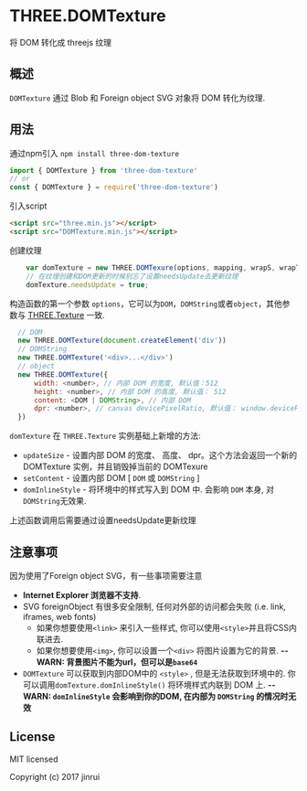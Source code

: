# THREE.DOMTexture
将 DOM 转化成 threejs 纹理
## 概述
```DOMTexture``` 通过 Blob 和 Foreign object SVG 对象将 DOM 转化为纹理.
## 用法
通过npm引入 ```npm install three-dom-texture```
```javascript
import { DOMTexture } from 'three-dom-texture'
// or
const { DOMTexture } = require('three-dom-texture')
```
引入script
```html
<script src="three.min.js"></script>
<script src="DOMTexture.min.js"></script>
```
创建纹理
```javascript
    var domTexture = new THREE.DOMTexure(options, mapping, wrapS, wrapT, magFilter, minFilter, format, type, anisotropy, encoding)
    // 在纹理创建和DOM更新的时候别忘了设置needsUpdate去更新纹理
    domTexture.needsUpdate = true;
```
构造函数的第一个参数 ```options```，它可以为```DOM```，```DOMString```或者```object```，其他参数与 [THREE.Texture](https://threejs.org/docs/index.html#api/textures/Texture) 一致.
```javascript
  // DOM
  new THREE.DOMTexture(document.createElement('div'))
  // DOMString
  new THREE.DOMTexture('<div>...</div>')
  // object
  new THREE.DOMTexture({
      width: <number>, // 内部 DOM 的宽度, 默认值：512
      height: <number>, // 内部 DOM 的高度, 默认值： 512
      content: <DOM | DOMString>, // 内部 DOM
      dpr: <number>, // canvas devicePixelRatio, 默认值： window.devicePixelRatio
  })
```

```domTexture``` 在 ```THREE.Texture``` 实例基础上新增的方法:
* ```updateSize``` - 设置内部 DOM 的宽度、 高度、 dpr。这个方法会返回一个新的 DOMTexture 实例，并且销毁掉当前的 DOMTexure
* ```setContent``` -  设置内部 DOM [ ```DOM``` 或 ```DOMString``` ]
* ```domInlineStyle``` - 将环境中的样式写入到 DOM 中. 会影响 ```DOM``` 本身, 对 ```DOMString```无效果.

上述函数调用后需要通过设置needsUpdate更新纹理

## 注意事项
因为使用了Foreign object SVG，有一些事项需要注意
* __Internet Explorer 浏览器不支持__.
* SVG foreignObject 有很多安全限制, 任何对外部的访问都会失败 (i.e. link, iframes, web fonts)
    - 如果你想要使用```<link>``` 来引入一些样式, 你可以使用```<style>```并且将CSS内联进去.
    - 如果你想要使用```<img>```, 你可以设置一个```<div>``` 将图片设置为它的背景. __--WARN: 背景图片不能为url，但可以是```base64```__
* ```DOMTexture``` 可以获取到内部DOM中的 ```<style>``` , 但是无法获取到环境中的. 你可以调用```domTexture.domInlineStyle()``` 将环境样式内联到 DOM 上. __--WARN: ```domInlineStyle``` 会影响到你的DOM, 在内部为 ```DOMString``` 的情况时无效__

## License
MIT licensed

Copyright (c) 2017 jinrui
